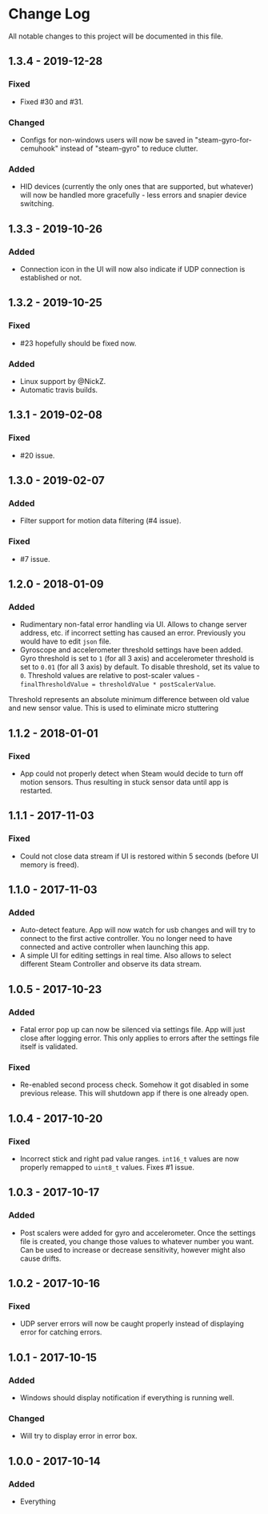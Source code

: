 # Change Log
All notable changes to this project will be documented in this file.

## 1.3.4 - 2019-12-28

### Fixed
* Fixed #30 and #31.

### Changed
* Configs for non-windows users will now be saved in "steam-gyro-for-cemuhook" instead of "steam-gyro" to reduce clutter. 

### Added
* HID devices (currently the only ones that are supported, but whatever) will now be handled more gracefully - less errors and snapier device switching.

## 1.3.3 - 2019-10-26

### Added
* Connection icon in the UI will now also indicate if UDP connection is established or not.

## 1.3.2 - 2019-10-25

### Fixed
* #23 hopefully should be fixed now.

### Added
* Linux support by @NickZ.
* Automatic travis builds.

## 1.3.1 - 2019-02-08

### Fixed
- #20 issue.

## 1.3.0 - 2019-02-07

### Added
- Filter support for motion data filtering (#4 issue).

### Fixed
- #7 issue.

## 1.2.0 - 2018-01-09

### Added
- Rudimentary non-fatal error handling via UI. Allows to change server address, etc. if incorrect setting has caused an error. Previously you would have to edit `json` file.
- Gyroscope and accelerometer threshold settings have been added. Gyro threshold is set to `1` (for all 3 axis) and accelerometer threshold is set to `0.01` (for all 3 axis) by default. To disable threshold, set its value to `0`. Threshold values are relative to post-scaler values - `finalThresholdValue = thresholdValue * postScalerValue`.

Threshold represents an absolute minimum difference between old value and new sensor value. This is used to eliminate micro stuttering

## 1.1.2 - 2018-01-01

### Fixed
- App could not properly detect when Steam would decide to turn off motion sensors. Thus resulting in stuck sensor data until app is restarted.

## 1.1.1 - 2017-11-03

### Fixed
- Could not close data stream if UI is restored within 5 seconds (before UI memory is freed).

## 1.1.0 - 2017-11-03

### Added
- Auto-detect feature. App will now watch for usb changes and will try to connect to the first active controller. You no longer need to have connected and active controller when launching this app.
- A simple UI for editing settings in real time. Also allows to select different Steam Controller and observe its data stream.

## 1.0.5 - 2017-10-23

### Added
- Fatal error pop up can now be silenced via settings file. App will just close after logging error. This only applies to errors after the settings file itself is validated.

### Fixed
- Re-enabled second process check. Somehow it got disabled in some previous release. This will shutdown app if there is one already open.

## 1.0.4 - 2017-10-20

### Fixed
- Incorrect stick and right pad value ranges. `int16_t` values are now properly remapped to `uint8_t` values. Fixes #1 issue.

## 1.0.3 - 2017-10-17

### Added
- Post scalers were added for gyro and accelerometer. Once the settings file is created, you change those values to whatever number you want. Can be used to increase or decrease sensitivity, however might also cause drifts.

## 1.0.2 - 2017-10-16

### Fixed
- UDP server errors will now be caught properly instead of displaying error for catching errors.

## 1.0.1 - 2017-10-15

### Added
- Windows should display notification if everything is running well.

### Changed
- Will try to display error in error box.

## 1.0.0 - 2017-10-14

### Added
- Everything
